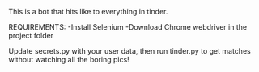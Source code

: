 This is a bot that hits like to everything in tinder.

REQUIREMENTS:
-Install Selenium
-Download Chrome webdriver in the project folder

Update secrets.py with your user data, then run tinder.py to get matches without watching all the boring pics!
